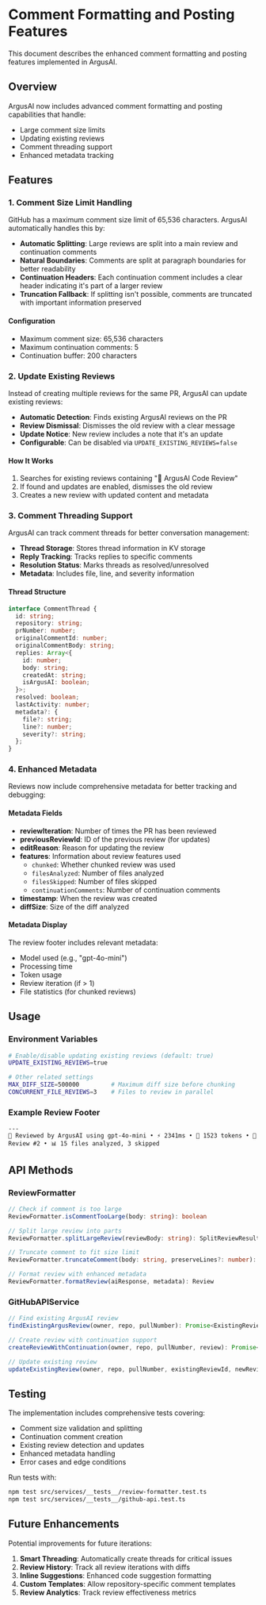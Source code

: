 # Comment Formatting and Posting Features

This document describes the enhanced comment formatting and posting features implemented in ArgusAI.

## Overview

ArgusAI now includes advanced comment formatting and posting capabilities that handle:
- Large comment size limits
- Updating existing reviews
- Comment threading support
- Enhanced metadata tracking

## Features

### 1. Comment Size Limit Handling

GitHub has a maximum comment size limit of 65,536 characters. ArgusAI automatically handles this by:

- **Automatic Splitting**: Large reviews are split into a main review and continuation comments
- **Natural Boundaries**: Comments are split at paragraph boundaries for better readability
- **Continuation Headers**: Each continuation comment includes a clear header indicating it's part of a larger review
- **Truncation Fallback**: If splitting isn't possible, comments are truncated with important information preserved

#### Configuration
- Maximum comment size: 65,536 characters
- Maximum continuation comments: 5
- Continuation buffer: 200 characters

### 2. Update Existing Reviews

Instead of creating multiple reviews for the same PR, ArgusAI can update existing reviews:

- **Automatic Detection**: Finds existing ArgusAI reviews on the PR
- **Review Dismissal**: Dismisses the old review with a clear message
- **Update Notice**: New review includes a note that it's an update
- **Configurable**: Can be disabled via `UPDATE_EXISTING_REVIEWS=false`

#### How It Works
1. Searches for existing reviews containing "🤖 ArgusAI Code Review"
2. If found and updates are enabled, dismisses the old review
3. Creates a new review with updated content and metadata

### 3. Comment Threading Support

ArgusAI can track comment threads for better conversation management:

- **Thread Storage**: Stores thread information in KV storage
- **Reply Tracking**: Tracks replies to specific comments
- **Resolution Status**: Marks threads as resolved/unresolved
- **Metadata**: Includes file, line, and severity information

#### Thread Structure
```typescript
interface CommentThread {
  id: string;
  repository: string;
  prNumber: number;
  originalCommentId: number;
  originalCommentBody: string;
  replies: Array<{
    id: number;
    body: string;
    createdAt: string;
    isArgusAI: boolean;
  }>;
  resolved: boolean;
  lastActivity: number;
  metadata?: {
    file?: string;
    line?: number;
    severity?: string;
  };
}
```

### 4. Enhanced Metadata

Reviews now include comprehensive metadata for better tracking and debugging:

#### Metadata Fields
- **reviewIteration**: Number of times the PR has been reviewed
- **previousReviewId**: ID of the previous review (for updates)
- **editReason**: Reason for updating the review
- **features**: Information about review features used
  - `chunked`: Whether chunked review was used
  - `filesAnalyzed`: Number of files analyzed
  - `filesSkipped`: Number of files skipped
  - `continuationComments`: Number of continuation comments
- **timestamp**: When the review was created
- **diffSize**: Size of the diff analyzed

#### Metadata Display
The review footer includes relevant metadata:
- Model used (e.g., "gpt-4o-mini")
- Processing time
- Token usage
- Review iteration (if > 1)
- File statistics (for chunked reviews)

## Usage

### Environment Variables

```bash
# Enable/disable updating existing reviews (default: true)
UPDATE_EXISTING_REVIEWS=true

# Other related settings
MAX_DIFF_SIZE=500000         # Maximum diff size before chunking
CONCURRENT_FILE_REVIEWS=3    # Files to review in parallel
```

### Example Review Footer

```
---
🤖 Reviewed by ArgusAI using gpt-4o-mini • ⚡ 2341ms • 🎯 1523 tokens • 🔄 Review #2 • 📊 15 files analyzed, 3 skipped
```

## API Methods

### ReviewFormatter

```typescript
// Check if comment is too large
ReviewFormatter.isCommentTooLarge(body: string): boolean

// Split large review into parts
ReviewFormatter.splitLargeReview(reviewBody: string): SplitReviewResult

// Truncate comment to fit size limit
ReviewFormatter.truncateComment(body: string, preserveLines?: number): string

// Format review with enhanced metadata
ReviewFormatter.formatReview(aiResponse, metadata): Review
```

### GitHubAPIService

```typescript
// Find existing ArgusAI review
findExistingArgusReview(owner, repo, pullNumber): Promise<ExistingReview | null>

// Create review with continuation support
createReviewWithContinuation(owner, repo, pullNumber, review): Promise<Review>

// Update existing review
updateExistingReview(owner, repo, pullNumber, existingReviewId, newReview): Promise<Review>
```

## Testing

The implementation includes comprehensive tests covering:
- Comment size validation and splitting
- Continuation comment creation
- Existing review detection and updates
- Enhanced metadata handling
- Error cases and edge conditions

Run tests with:
```bash
npm test src/services/__tests__/review-formatter.test.ts
npm test src/services/__tests__/github-api.test.ts
```

## Future Enhancements

Potential improvements for future iterations:
1. **Smart Threading**: Automatically create threads for critical issues
2. **Review History**: Track all review iterations with diffs
3. **Inline Suggestions**: Enhanced code suggestion formatting
4. **Custom Templates**: Allow repository-specific comment templates
5. **Review Analytics**: Track review effectiveness metrics